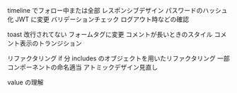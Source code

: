 timeline でフォロー中または全部
レスポンシブデザイン
パスワードのハッシュ化
JWT に変更
バリデーションチェック
ログアウト時などの確認

toast 改行されてない
フォームタグに変更
コメントが長いときのスタイル
コメント表示のトランジション

リファクタリング
if 分 includes のオブジェクトを用いたリファクタリング
一部コンポーネントの命名適当
アトミックデザイン見直し

value の理解
